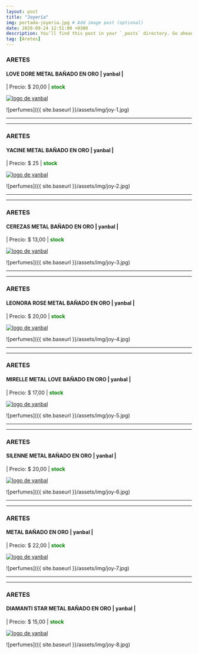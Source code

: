 ```yaml
---
layout: post
title: "Joyería"
img: portada-joyeria.jpg # Add image post (optional)
date: 2020-09-24 12:51:00 +0300
description: You’ll find this post in your `_posts` directory. Go ahead and edit it and re-build the site to see your changes. # Add post description (optional)
tag: [Aretes]
---
```

### ARETES 
#### LOVE DORE METAL BAÑADO EN ORO | yanbal  |
| Precio: $  20,00 | <b style='color:green'> stock </b>

[logo]: https://raw.githubusercontent.com/Betty-C/bef/gh-pages/assets/img/linkw.jpg
[LOVE]: https://api.whatsapp.com/send?phone=593995957267&text=%C2%A1Hola!%20Me%20interesa%20este%20producto%20-%3E%20Aretes%20LOVE%20DORE%20METAL%20BA%C3%91ADO%20EN%20ORO%20%20%20%20-%20yanbal "clic para abrir chat de whatsapp"
 [![logo de yanbal][logo]][LOVE]

![perfumes]({{ site.baseurl }}/assets/img/joy-1.jpg)
* * *
* * *

### ARETES
#### YACINE METAL BAÑADO EN ORO | yanbal  |
| Precio: $ 25  | <b style='color:green'> stock </b>

[logo]: https://raw.githubusercontent.com/Betty-C/bef/gh-pages/assets/img/linkw.jpg
[YACINE]: https://api.whatsapp.com/send?phone=593995957267&text=%C2%A1Hola!%20Me%20interesa%20este%20producto%20-%3E%20Aretes%20YACINE%20METAL%20BA%C3%91ADO%20EN%20ORO%20%20%20%20-%20yanbal "clic para abrir chat de whatsapp"
 [![logo de yanbal][logo]][YACINE]

![perfumes]({{ site.baseurl }}/assets/img/joy-2.jpg)
* * *
* * *

### ARETES
#### CEREZAS METAL BAÑADO EN ORO  | yanbal  |
| Precio: $ 13,00  | <b style='color:green'> stock </b>


[logo]: https://raw.githubusercontent.com/Betty-C/bef/gh-pages/assets/img/linkw.jpg
[CEREZAS]: https://api.whatsapp.com/send?phone=593995957267&text=%C2%A1Hola!%20Me%20interesa%20este%20producto%20-%3E%20Aretes%20CEREZAS%20METAL%20BA%C3%91ADO%20EN%20ORO%20%20%20%20-%20yanbal "clic para abrir chat de whatsapp"
 [![logo de yanbal][logo]][CEREZAS]

![perfumes]({{ site.baseurl }}/assets/img/joy-3.jpg)
* * *
* * *

### ARETES 
#### LEONORA ROSE METAL BAÑADO EN ORO | yanbal  |
| Precio: $ 20,00  | <b style='color:green'> stock </b>

[logo]: https://raw.githubusercontent.com/Betty-C/bef/gh-pages/assets/img/linkw.jpg
[LEONORA]: https://api.whatsapp.com/send?phone=593995957267&text=%C2%A1Hola!%20Me%20interesa%20este%20producto%20-%3E%20Aretes%20LEONORA%20ROSE%20METAL%20BA%C3%91ADO%20EN%20ORO%20%20%20-%20yanbal "clic para abrir chat de whatsapp"
 [![logo de yanbal][logo]][LEONORA]

![perfumes]({{ site.baseurl }}/assets/img/joy-4.jpg)
* * *
* * *

### ARETES
#### MIRELLE METAL LOVE BAÑADO EN ORO   | yanbal  |
| Precio: $ 17,00   | <b style='color:green'> stock </b>

[logo]: https://raw.githubusercontent.com/Betty-C/bef/gh-pages/assets/img/linkw.jpg
[MIRELLE]: https://api.whatsapp.com/send?phone=593995957267&text=%C2%A1Hola!%20Me%20interesa%20este%20producto%20-%3E%20Aretes%20MIRELLE%20METAL%20LOVE%20BA%C3%91ADO%20EN%20ORO%20%20-%20yanbal "clic para abrir chat de whatsapp"
 [![logo de yanbal][logo]][MIRELLE]


![perfumes]({{ site.baseurl }}/assets/img/joy-5.jpg)
* * *
* * *

### ARETES
#### SILENNE METAL BAÑADO EN ORO  | yanbal  |
| Precio: $ 20,00  | <b style='color:green'> stock </b>

[logo]: https://raw.githubusercontent.com/Betty-C/bef/gh-pages/assets/img/linkw.jpg
[SILENNE]: https://api.whatsapp.com/send?phone=593995957267&text=%C2%A1Hola!%20Me%20interesa%20este%20producto%20-%3E%20Aretes%20SILENNE%20METAL%20BA%C3%91ADO%20EN%20ORO%20%20-%20yanbal "clic para abrir chat de whatsapp"
 [![logo de yanbal][logo]][SILENNE]

![perfumes]({{ site.baseurl }}/assets/img/joy-6.jpg)
* * *
* * *

### ARETES
#### METAL BAÑADO EN ORO  | yanbal  |
| Precio: $ 22,00  | <b style='color:green'> stock </b>

[logo]: https://raw.githubusercontent.com/Betty-C/bef/gh-pages/assets/img/linkw.jpg
[BAÑADO]: https://api.whatsapp.com/send?phone=593995957267&text=%C2%A1Hola!%20Me%20interesa%20este%20producto%20-%3E%20Aretes%20%20METAL%20BA%C3%91ADO%20EN%20ORO%20%20-%20yanbal "clic para abrir chat de whatsapp"
 [![logo de yanbal][logo]][BAÑADO]


![perfumes]({{ site.baseurl }}/assets/img/joy-7.jpg)
* * *
* * *

### ARETES
#### DIAMANTI STAR METAL BAÑADO EN ORO  | yanbal  |
| Precio: $  15,00 | <b style='color:green'> stock </b>


[logo]: https://raw.githubusercontent.com/Betty-C/bef/gh-pages/assets/img/linkw.jpg
[DIAMANTI]: https://api.whatsapp.com/send?phone=593995957267&text=%C2%A1Hola!%20Me%20interesa%20este%20producto%20-%3E%20Aretes%20%20DIAMANTI%20STAR%20METAL%20BA%C3%91ADO%20EN%20ORO%20%20-%20yanbal "clic para abrir chat de whatsapp"
 [![logo de yanbal][logo]][DIAMANTI]

![perfumes]({{ site.baseurl }}/assets/img/joy-8.jpg)

